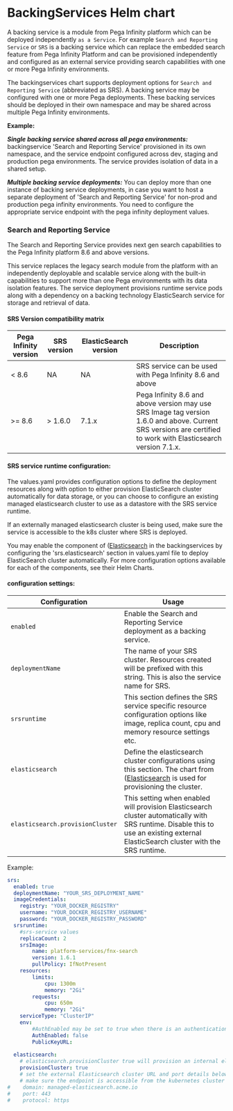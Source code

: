 # BackingServices Helm chart

A backing service is a module from Pega Infinity platform which can be deployed independently `as a Service`. For example `Search and Reporting Service` or `SRS` is a backing service which can replace the embedded search feature from Pega Infinity Platform and can be provisioned independently and configured as an external service providing search capabilities with one or more Pega Infinity environments.  

The backingservices chart supports deployment options for `Search and Reporting Service` (abbreviated as SRS). A backing service may be configured with one or more Pega deployments. 
These backing services should be deployed in their own namespace and may be shared across multiple Pega Infinity environments.

**Example:**

**_Single backing service shared across all pega environments:_**
backingservice 'Search and Reporting Service' provisioned in its own namespace, and the service endpoint configured across dev, staging and production pega environments. The service provides isolation of data in a shared setup.

**_Multiple backing service deployments:_**
You can deploy more than one instance of backing service deployments, in case you want to host a separate deployment of 'Search and Reporting Service' for non-prod and production pega infinity environments. You need to configure the appropriate service endpoint with the pega infinity deployment values.

### Search and Reporting Service

The Search and Reporting Service provides next gen search capabilities to the Pega Infinity platform 8.6 and above versions. 

This service replaces the legacy search module from the platform with an independently deployable and scalable service along with the built-in capabilities to support more than one Pega environments with its data isolation features. 
The service deployment provisions runtime service pods along with a dependency on a backing technology ElasticSearch service for storage and retrieval of data. 

#### SRS Version compatibility matrix
Pega Infinity version   | SRS version   | ElasticSearch version     | Description
---                     | ---           | ---                       | ---
< 8.6                   | NA            | NA                        | SRS service can be used with Pega Infinity 8.6 and above
>= 8.6                  | > 1.6.0       | 7.1.x                     | Pega Infinity 8.6 and above version may use SRS Image tag version 1.6.0 and above. Current SRS versions are certified to work with Elasticsearch version 7.1.x.


#### SRS service runtime configuration:

The values.yaml provides configuration options to define the deployment resources along with option to either provision ElasticSearch cluster automatically for data storage, or you can choose to configure an existing managed elasticsearch cluster to use as a datastore with the SRS service runtime. 

If an externally managed elasticsearch cluster is being used, make sure the service is accessible to the k8s cluster where SRS is deployed.

You may enable the component of ([Elasticsearch](https://github.com/helm/charts/tree/master/stable/elasticsearch/values.yaml) in the backingservices by configuring the 'srs.elasticsearch' section in values.yaml file to deploy ElasticSearch cluster automatically. For more configuration options available for each of the components, see their Helm Charts.

#### configuration settings:
Configuration                       | Usage
---                                 | ---
`enabled`                           | Enable the Search and Reporting Service deployment as a backing service.
`deploymentName`                    | The name of your SRS cluster.  Resources created will be prefixed with this string. This is also the service name for SRS.
`srsruntime`                        | This section defines the SRS service specific resource configuration options like image, replica count, cpu and memory resource settings etc.
`elasticsearch`                     | Define the elasticsearch cluster configurations using this section. The chart from ([Elasticsearch](https://github.com/helm/charts/tree/master/stable/elasticsearch/values.yaml) is used for provisioning the cluster.
`elasticsearch.provisionCluster`    | This setting when enabled will provision Elasticsearch cluster automatically with SRS runtime. Disable this to use an existing external ElasticSearch cluster with the SRS runtime.

Example:

```yaml
srs:
  enabled: true
  deploymentName: "YOUR_SRS_DEPLOYMENT_NAME"
  imageCredentials:
    registry: "YOUR_DOCKER_REGISTRY"
    username: "YOUR_DOCKER_REGISTRY_USERNAME"
    password: "YOUR_DOCKER_REGISTRY_PASSWORD"
  srsruntime:
    #srs-service values
    replicaCount: 2
    srsImage:
        name: platform-services/fnx-search
        version: 1.6.1
        pullPolicy: IfNotPresent
    resources:
        limits:
            cpu: 1300m
            memory: "2Gi"
        requests:
            cpu: 650m
            memory: "2Gi"
    serviceType: "ClusterIP"
    env:
        #AuthEnabled may be set to true when there is an authentication mechanism in place between SRS and Pega Infinity.
        AuthEnabled: false
        PublicKeyURL:
  
  elasticsearch:
    # elasticsearch.provisionCluster true will provision an internal elasticsearch cluster with specified configuration
    provisionCluster: true
    # set the external Elasticsearch cluster URL and port details below when using an externally managed elasticsearch
    # make sure the endpoint is accessible from the kubernetes cluster pods.
#    domain: managed-elasticsearch.acme.io
#    port: 443
#    protocol: https

